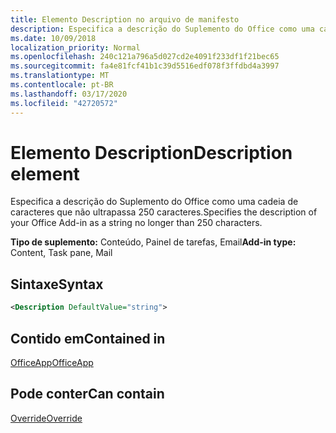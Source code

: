```yaml
---
title: Elemento Description no arquivo de manifesto
description: Especifica a descrição do Suplemento do Office como uma cadeia de caracteres que não ultrapassa 250 caracteres.
ms.date: 10/09/2018
localization_priority: Normal
ms.openlocfilehash: 240c121a796a5d027cd2e4091f233df1f21bec65
ms.sourcegitcommit: fa4e81fcf41b1c39d5516edf078f3ffdbd4a3997
ms.translationtype: MT
ms.contentlocale: pt-BR
ms.lasthandoff: 03/17/2020
ms.locfileid: "42720572"
---
```

# <a name="description-element"></a><span data-ttu-id="95d9d-103">Elemento Description</span><span class="sxs-lookup"><span data-stu-id="95d9d-103">Description element</span></span>

<span data-ttu-id="95d9d-104">Especifica a descrição do Suplemento do Office como uma cadeia de caracteres que não ultrapassa 250 caracteres.</span><span class="sxs-lookup"><span data-stu-id="95d9d-104">Specifies the description of your Office Add-in as a string no longer than 250 characters.</span></span>

<span data-ttu-id="95d9d-105">**Tipo de suplemento:** Conteúdo, Painel de tarefas, Email</span><span class="sxs-lookup"><span data-stu-id="95d9d-105">**Add-in type:** Content, Task pane, Mail</span></span>

## <a name="syntax"></a><span data-ttu-id="95d9d-106">Sintaxe</span><span class="sxs-lookup"><span data-stu-id="95d9d-106">Syntax</span></span>

```XML
<Description DefaultValue="string">
```

## <a name="contained-in"></a><span data-ttu-id="95d9d-107">Contido em</span><span class="sxs-lookup"><span data-stu-id="95d9d-107">Contained in</span></span>

[<span data-ttu-id="95d9d-108">OfficeApp</span><span class="sxs-lookup"><span data-stu-id="95d9d-108">OfficeApp</span></span>](officeapp.md)


## <a name="can-contain"></a><span data-ttu-id="95d9d-109">Pode conter</span><span class="sxs-lookup"><span data-stu-id="95d9d-109">Can contain</span></span>

[<span data-ttu-id="95d9d-110">Override</span><span class="sxs-lookup"><span data-stu-id="95d9d-110">Override</span></span>](override.md)

